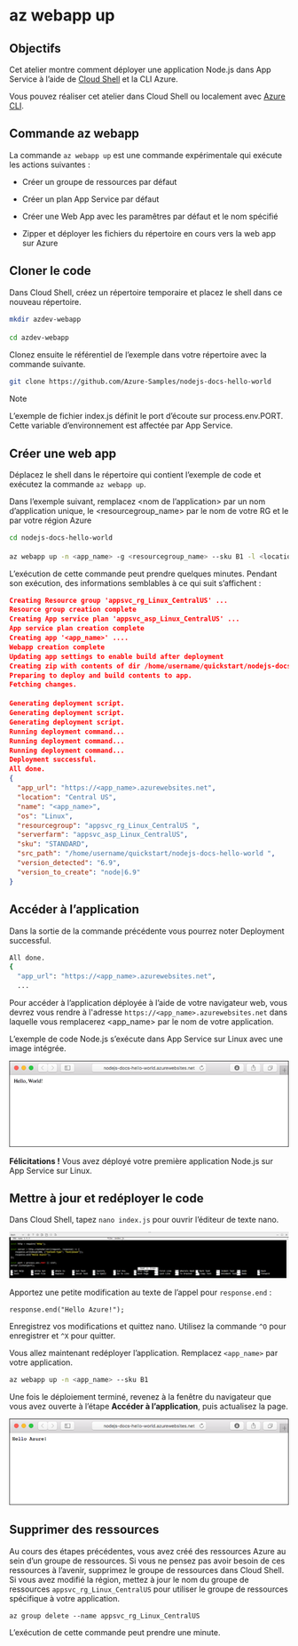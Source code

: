 # az webapp up

## Objectifs

Cet atelier montre comment déployer une application Node.js dans App Service à l’aide de [Cloud Shell](https://docs.microsoft.com/azure/cloud-shell/overview) et la CLI Azure.

Vous pouvez réaliser cet atelier dans Cloud Shell ou localement avec [Azure CLI](https://docs.microsoft.com/fr-fr/cli/azure/install-azure-cli).

## Commande az webapp

La commande `az webapp up` est une commande expérimentale qui exécute les actions suivantes :

- Créer un groupe de ressources par défaut

- Créer un plan App Service par défaut

- Créer une Web App avec les paramêtres par défaut et le nom spécifié

- Zipper et déployer les fichiers du répertoire en cours vers la web app sur Azure

## Cloner le code

Dans Cloud Shell, créez un répertoire temporaire et placez le shell dans ce nouveau répertoire.

```bash
mkdir azdev-webapp

cd azdev-webapp
```

Clonez ensuite le référentiel de l’exemple dans votre répertoire avec la commande suivante.

```bash
git clone https://github.com/Azure-Samples/nodejs-docs-hello-world
```

> [!NOTE]
> L’exemple de fichier index.js définit le port d’écoute sur process.env.PORT. Cette variable d’environnement est affectée par App Service.

## Créer une web app

Déplacez le shell dans le répertoire qui contient l’exemple de code et exécutez la commande `az webapp up`.

Dans l’exemple suivant, remplacez <nom de l’application> par un nom d’application unique, le <resourcegroup_name> par le nom de votre RG et le <location> par votre région Azure

```bash
cd nodejs-docs-hello-world

az webapp up -n <app_name> -g <resourcegroup_name> --sku B1 -l <location>
```

L’exécution de cette commande peut prendre quelques minutes. Pendant son exécution, des informations semblables à ce qui suit s’affichent :

```json
Creating Resource group 'appsvc_rg_Linux_CentralUS' ...
Resource group creation complete
Creating App service plan 'appsvc_asp_Linux_CentralUS' ...
App service plan creation complete
Creating app '<app_name>' ....
Webapp creation complete
Updating app settings to enable build after deployment
Creating zip with contents of dir /home/username/quickstart/nodejs-docs-hello-world ...
Preparing to deploy and build contents to app.
Fetching changes.

Generating deployment script.
Generating deployment script.
Generating deployment script.
Running deployment command...
Running deployment command...
Running deployment command...
Deployment successful.
All done.
{
  "app_url": "https://<app_name>.azurewebsites.net",
  "location": "Central US",
  "name": "<app_name>",
  "os": "Linux",
  "resourcegroup": "appsvc_rg_Linux_CentralUS ",
  "serverfarm": "appsvc_asp_Linux_CentralUS",
  "sku": "STANDARD",
  "src_path": "/home/username/quickstart/nodejs-docs-hello-world ",
  "version_detected": "6.9",
  "version_to_create": "node|6.9"
}
```

## Accéder à l’application

Dans la sortie de la commande précédente vous pourrez noter
Deployment successful.

```bash
All done.
{
  "app_url": "https://<app_name>.azurewebsites.net",
  ...
```

Pour accéder à l’application déployée à l’aide de votre navigateur web, vous devrez vous rendre à l'adresse `https://<app_name>.azurewebsites.net` dans laquelle vous remplacerez <app_name> par le nom de votre application.

L’exemple de code Node.js s’exécute dans App Service sur Linux avec une image intégrée.

![Exemple d’application s’exécutant dans Azure](media/quickstart-nodejs/hello-world-in-browser.png)

**Félicitations !** Vous avez déployé votre première application Node.js sur App Service sur Linux.

## Mettre à jour et redéployer le code

Dans Cloud Shell, tapez `nano index.js` pour ouvrir l’éditeur de texte nano.

![Nano index.js](media/quickstart-nodejs/nano-indexjs.png)

Apportez une petite modification au texte de l’appel pour `response.end` :

```nodejs
response.end("Hello Azure!");
```

Enregistrez vos modifications et quittez nano. Utilisez la commande `^O` pour enregistrer et `^X` pour quitter.

Vous allez maintenant redéployer l’application. Remplacez `<app_name>` par votre application.

```bash
az webapp up -n <app_name> --sku B1
```

Une fois le déploiement terminé, revenez à la fenêtre du navigateur que vous avez ouverte à l’étape **Accéder à l’application**, puis actualisez la page.

![Mise à jour de l’exemple d’application s’exécutant dans Azure](media/quickstart-nodejs/hello-azure-in-browser.png)

## Supprimer des ressources

Au cours des étapes précédentes, vous avez créé des ressources Azure au sein d’un groupe de ressources. Si vous ne pensez pas avoir besoin de ces ressources à l’avenir, supprimez le groupe de ressources dans Cloud Shell. Si vous avez modifié la région, mettez à jour le nom du groupe de ressources `appsvc_rg_Linux_CentralUS` pour utiliser le groupe de ressources spécifique à votre application.

```azurecli-interactive
az group delete --name appsvc_rg_Linux_CentralUS
```

L’exécution de cette commande peut prendre une minute.
